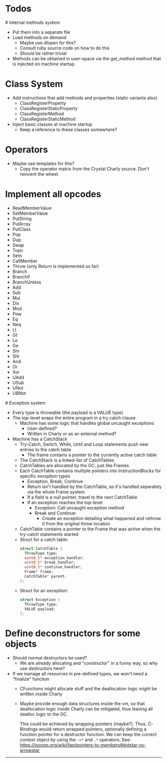 # Todos

# Internal methods system
- Put them into a separate file
- Load methods on demand
  - Maybe use _dlopen_ for this?
  - Consult ruby source code on how to do this
  - Should be rather trivial
- Methods can be obtained in user-space via the get_method method that is injected
  on machine startup.

# Class System
- Add instructions that add methods and properties (static variants also)
  - ClassRegisterProperty
  - ClassRegisterStaticProperty
  - ClassRegisterMethod
  - ClassRegisterStaticMethod
- Inject basic classes at machine startup
  - Keep a reference to these classes somewhere?

# Operators
- Maybe use templates for this?
  - Copy the operator matrix from the Crystal Charly source. Don't reinvent the wheel.

# Implement all opcodes
- ReadMemberValue
- SetMemberValue
- PutString
- PutArray
- PutClass
- Pop
- Dup
- Swap
- Topn
- Setn
- CallMember
- Throw (only Return is implemented so far)
- Branch
- BranchIf
- BranchUnless
- Add
- Sub
- Mul
- Div
- Mod
- Pow
- Eq
- Neq
- Lt
- Gt
- Le
- Ge
- Shr
- Shl
- And
- Or
- Xor
- UAdd
- USub
- UNot
- UBNot

# Exception system
- Every type is throwable (the payload is a VALUE type)
- The top-level wraps the entire program in a try catch clause
  - Machine has some logic that handles global uncaught exceptions
    - User-defined?
    - Written in Charly or as an external method?
- Machine has a CatchStack
  - Try-Catch, Switch, While, Until and Loop statements push new entries to the catch table
    - The frame contains a pointer to the currently active catch table
  - The CatchStack is a linked-list of CatchTables
  - CatchTables are allocated by the GC, just like Frames
  - Each CatchTable contains multiple pointers into InstructionBlocks for specific exception types
    - Exception, Break, Continue
    - Return isn't handled by the CatchTable, as it's handled separately via the whole Frame system
    - If a field is a null pointer, travel to the next CatchTable
    - If an exception reaches the top-level
      - Exception: Call uncaught exception method
      - Break and Continue:
        - Create an exception detailing what happened and rethrow it from the original throw location
  - CatchTable contains a pointer to the Frame that was active when the try-catch statements started
  - Struct for a catch table:
    ```cpp
    struct CatchTable {
      ThrowType type;
      uint8_t* exception_handler;
      uint8_t* break_handler;
      uint8_t* continue_handler;
      Frame* frame;
      CatchTable* parent;
    };
    ```
  - Struct for an exception:
    ```cpp
    struct Exception {
      ThrowType type;
      VALUE payload;
    };
    ```

# Define deconstructors for some objects
- Should normal destructors be used?
  - We are already allocating and "constructor" in a funny way, so why use destructors here?
- If we manage all resources in pre-defined types, we won't need a "finalize" function
  - CFunctions might allocate stuff and the deallocation logic might be written inside Charly
  - Maybe provide enough data structures inside the vm, so that deallocation logic inside
    Charly can be mitigated, thus leaving all dealloc logic to the GC.

    This could be achieved by wrapping pointers (maybe?). Thus, C-Bindings would return
    wrapped pointers, optionally defining a function pointer for a destructor function.
    We can keep the correct context object by using the `->*` and `.*` operators.
    See: https://isocpp.org/wiki/faq/pointers-to-members#dotstar-vs-arrowstar

























------
